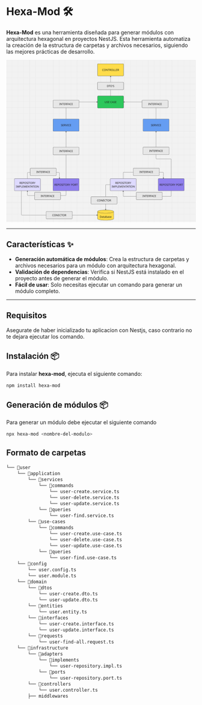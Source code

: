 # Hexa-Mod 🛠️

**Hexa-Mod** es una herramienta diseñada para generar módulos con arquitectura hexagonal en proyectos NestJS. Esta herramienta automatiza la creación de la estructura de carpetas y archivos necesarios, siguiendo las mejores prácticas de desarrollo.

![Cómo usar Hexa-Mod](structure.png)

---

## Características ✨

- **Generación automática de módulos**: Crea la estructura de carpetas y archivos necesarios para un módulo con arquitectura hexagonal.
- **Validación de dependencias**: Verifica si NestJS está instalado en el proyecto antes de generar el módulo.
- **Fácil de usar**: Solo necesitas ejecutar un comando para generar un módulo completo.

---

## Requisitos

Asegurate de haber inicializado tu aplicacion con Nestjs, caso contrario no te dejara ejecutar los comando.


## Instalación 📦

Para instalar **hexa-mod**, ejecuta el siguiente comando:

```bash
npm install hexa-mod
```

## Generación de módulos 📦

Para generar un módulo debe ejecutar el siguiente comando

```bash
npx hexa-mod <nombre-del-modulo>
```

## Formato de carpetas
```
└── 📁user
    └── 📁application
        └── 📁services
            └── 📁commands
                └── user-create.service.ts
                └── user-delete.service.ts
                └── user-update.service.ts
            └── 📁queries
                └── user-find.service.ts
        └── 📁use-cases
            └── 📁commands
                └── user-create.use-case.ts
                └── user-delete.use-case.ts
                └── user-update.use-case.ts
            └── 📁queries
                └── user-find.use-case.ts
    └── 📁config
        └── user.config.ts
        └── user.module.ts
    └── 📁domain
        └── 📁dtos
            └── user-create.dto.ts
            └── user-update.dto.ts
        └── 📁entities
            └── user.entity.ts
        └── 📁interfaces
            └── user-create.interface.ts
            └── user-update.interface.ts
        └── 📁requests
            └── user-find-all.request.ts
    └── 📁infrastructure
        └── 📁adapters
            └── 📁implements
                └── user-repository.impl.ts
            └── 📁ports
                └── user-repository.port.ts
        └── 📁controllers
            └── user.controller.ts
        ├── middlewares
```
